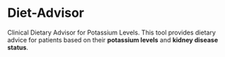 # Diet-Advisor
Clinical Dietary Advisor for Potassium Levels. This tool provides dietary advice for patients based on their **potassium levels** and **kidney disease status**.
